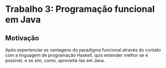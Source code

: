 <h1> Trabalho 3: Programação funcional em Java </h1>
<h2> Motivação </h2>
<p>
  Após experienciar as vantagens do paradigma funcional através do contato com a linguagem de programação Haskell, quis entender melhor se é possível, e se sim, como, aproveitá-las em Java. 
</p>
